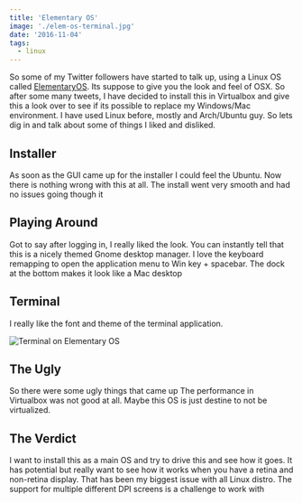 ```yaml
---
title: 'Elementary OS'
image: './elem-os-terminal.jpg'
date: '2016-11-04'
tags:
  - linux
---
```


So some of my Twitter followers have started to talk up, using a Linux OS called [ElementaryOS](http://elementary.io). Its suppose to give you the look and feel of OSX. So after some many tweets, I have decided to install this in Virtualbox and give this a look over to see if its possible to replace my Windows/Mac environment. I have used Linux before, mostly and Arch/Ubuntu guy. So lets dig in and talk about some of things I liked and disliked.

## Installer

As soon as the GUI came up for the installer I could feel the Ubuntu. Now there is nothing wrong with this at all. The install went very smooth and had no issues going though it

## Playing Around

Got to say after logging in, I really liked the look. You can instantly tell that this is a nicely themed Gnome desktop manager. I love the keyboard remapping to open the application menu to Win key + spacebar. The dock at the bottom makes it look like a Mac desktop

## Terminal

I really like the font and theme of the terminal application.

![Terminal on Elementary OS](/images/blog/elem-os-terminal.jpg)

## The Ugly

So there were some ugly things that came up The performance in Virtualbox was not good at all. Maybe this OS is just destine to not be virtualized.

## The Verdict

I want to install this as a main OS and try to drive this and see how it goes. It has potential but really want to see how it works when you have a retina and non-retina display. That has been my biggest issue with all Linux distro. The support for multiple different DPI screens is a challenge to work with
